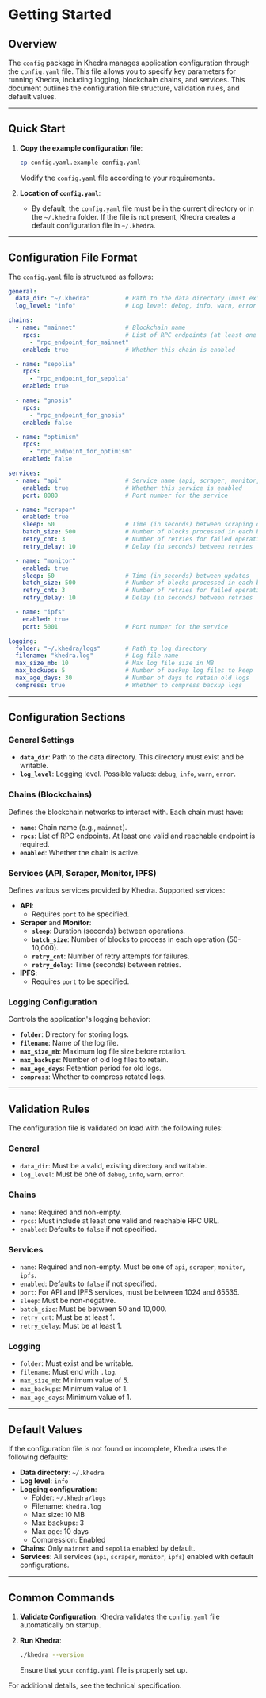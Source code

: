 # Getting Started

## Overview

The `config` package in Khedra manages application configuration through the `config.yaml` file. This file allows you to specify key parameters for running Khedra, including logging, blockchain chains, and services. This document outlines the configuration file structure, validation rules, and default values.

---

## Quick Start

1. **Copy the example configuration file**:

   ```bash
   cp config.yaml.example config.yaml
   ```

   Modify the `config.yaml` file according to your requirements.

2. **Location of `config.yaml`**:
   - By default, the `config.yaml` file must be in the current directory or in the `~/.khedra` folder. If the file is not present, Khedra creates a default configuration file in `~/.khedra`.

---

## Configuration File Format

The `config.yaml` file is structured as follows:

```yaml
general:
  data_dir: "~/.khedra"          # Path to the data directory (must exist and be writable)
  log_level: "info"              # Log level: debug, info, warn, error

chains:
  - name: "mainnet"              # Blockchain name
    rpcs:                        # List of RPC endpoints (at least one is required)
      - "rpc_endpoint_for_mainnet"
    enabled: true                # Whether this chain is enabled

  - name: "sepolia"
    rpcs:
      - "rpc_endpoint_for_sepolia"
    enabled: true

  - name: "gnosis"
    rpcs:
      - "rpc_endpoint_for_gnosis"
    enabled: false

  - name: "optimism"
    rpcs:
      - "rpc_endpoint_for_optimism"
    enabled: false

services:
  - name: "api"                  # Service name (api, scraper, monitor, ipfs)
    enabled: true                # Whether this service is enabled
    port: 8080                   # Port number for the service

  - name: "scraper"
    enabled: true
    sleep: 60                    # Time (in seconds) between scraping operations
    batch_size: 500              # Number of blocks processed in each batch (50-10,000)
    retry_cnt: 3                 # Number of retries for failed operations
    retry_delay: 10              # Delay (in seconds) between retries

  - name: "monitor"
    enabled: true
    sleep: 60                    # Time (in seconds) between updates
    batch_size: 500              # Number of blocks processed in each batch (50-10,000)
    retry_cnt: 3                 # Number of retries for failed operations
    retry_delay: 10              # Delay (in seconds) between retries

  - name: "ipfs"
    enabled: true
    port: 5001                   # Port number for the service

logging:
  folder: "~/.khedra/logs"       # Path to log directory
  filename: "khedra.log"         # Log file name
  max_size_mb: 10                # Max log file size in MB
  max_backups: 5                 # Number of backup log files to keep
  max_age_days: 30               # Number of days to retain old logs
  compress: true                 # Whether to compress backup logs
```

---

## Configuration Sections

### General Settings

- **`data_dir`**: Path to the data directory. This directory must exist and be writable.
- **`log_level`**: Logging level. Possible values: `debug`, `info`, `warn`, `error`.

### Chains (Blockchains)

Defines the blockchain networks to interact with. Each chain must have:

- **`name`**: Chain name (e.g., `mainnet`).
- **`rpcs`**: List of RPC endpoints. At least one valid and reachable endpoint is required.
- **`enabled`**: Whether the chain is active.

### Services (API, Scraper, Monitor, IPFS)

Defines various services provided by Khedra. Supported services:

- **API**:
  - Requires `port` to be specified.
- **Scraper** and **Monitor**:
  - **`sleep`**: Duration (seconds) between operations.
  - **`batch_size`**: Number of blocks to process in each operation (50-10,000).
  - **`retry_cnt`**: Number of retry attempts for failures.
  - **`retry_delay`**: Time (seconds) between retries.
- **IPFS**:
  - Requires `port` to be specified.

### Logging Configuration

Controls the application's logging behavior:

- **`folder`**: Directory for storing logs.
- **`filename`**: Name of the log file.
- **`max_size_mb`**: Maximum log file size before rotation.
- **`max_backups`**: Number of old log files to retain.
- **`max_age_days`**: Retention period for old logs.
- **`compress`**: Whether to compress rotated logs.

---

## Validation Rules

The configuration file is validated on load with the following rules:

### General

- `data_dir`: Must be a valid, existing directory and writable.
- `log_level`: Must be one of `debug`, `info`, `warn`, `error`.

### Chains

- `name`: Required and non-empty.
- `rpcs`: Must include at least one valid and reachable RPC URL.
- `enabled`: Defaults to `false` if not specified.

### Services

- `name`: Required and non-empty. Must be one of `api`, `scraper`, `monitor`, `ipfs`.
- `enabled`: Defaults to `false` if not specified.
- `port`: For API and IPFS services, must be between 1024 and 65535.
- `sleep`: Must be non-negative.
- `batch_size`: Must be between 50 and 10,000.
- `retry_cnt`: Must be at least 1.
- `retry_delay`: Must be at least 1.

### Logging

- `folder`: Must exist and be writable.
- `filename`: Must end with `.log`.
- `max_size_mb`: Minimum value of 5.
- `max_backups`: Minimum value of 1.
- `max_age_days`: Minimum value of 1.

---

## Default Values

If the configuration file is not found or incomplete, Khedra uses the following defaults:

- **Data directory**: `~/.khedra`
- **Log level**: `info`
- **Logging configuration**:
  - Folder: `~/.khedra/logs`
  - Filename: `khedra.log`
  - Max size: 10 MB
  - Max backups: 3
  - Max age: 10 days
  - Compression: Enabled
- **Chains**: Only `mainnet` and `sepolia` enabled by default.
- **Services**: All services (`api`, `scraper`, `monitor`, `ipfs`) enabled with default configurations.

---

## Common Commands

1. **Validate Configuration**:
   Khedra validates the `config.yaml` file automatically on startup.

2. **Run Khedra**:

   ```bash
   ./khedra --version
   ```

   Ensure that your `config.yaml` file is properly set up.

For additional details, see the technical specification.
